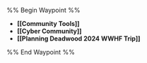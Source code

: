 %% Begin Waypoint %%
- **[[Community Tools]]**
- **[[Cyber Community]]**
- **[[Planning Deadwood 2024 WWHF Trip]]**


%% End Waypoint %%
